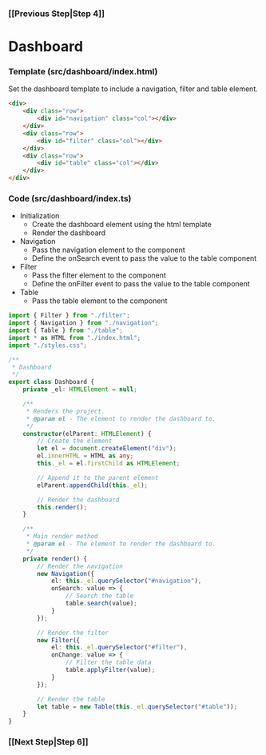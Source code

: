 ### [[Previous Step|Step 4]]

# Dashboard

### Template (src/dashboard/index.html)

Set the dashboard template to include a navigation, filter and table element.

```html
<div>
    <div class="row">
        <div id="navigation" class="col"></div>
    </div>
    <div class="row">
        <div id="filter" class="col"></div>
    </div>
    <div class="row">
        <div id="table" class="col"></div>
    </div>
</div>
```

### Code (src/dashboard/index.ts)

- Initialization
  - Create the dashboard element using the html template
  - Render the dashboard
- Navigation
  - Pass the navigation element to the component
  - Define the onSearch event to pass the value to the table component
- Filter
  - Pass the filter element to the component
  - Define the onFilter event to pass the value to the table component
- Table
  - Pass the table element to the component

```ts
import { Filter } from "./filter";
import { Navigation } from "./navigation";
import { Table } from "./table";
import * as HTML from "./index.html";
import "./styles.css";

/**
 * Dashboard
 */
export class Dashboard {
    private _el: HTMLElement = null;

    /**
     * Renders the project.
     * @param el - The element to render the dashboard to.
     */
    constructor(elParent: HTMLElement) {
        // Create the element
        let el = document.createElement("div");
        el.innerHTML = HTML as any;
        this._el = el.firstChild as HTMLElement;

        // Append it to the parent element
        elParent.appendChild(this._el);

        // Render the dashboard
        this.render();
    }

    /**
     * Main render method
     * @param el - The element to render the dashboard to.
     */
    private render() {
        // Render the navigation
        new Navigation({
            el: this._el.querySelector("#navigation"),
            onSearch: value => {
                // Search the table
                table.search(value);
            }
        });

        // Render the filter
        new Filter({
            el: this._el.querySelector("#filter"),
            onChange: value => {
                // Filter the table data
                table.applyFilter(value);
            }
        });

        // Render the table
        let table = new Table(this._el.querySelector("#table"));
    }
}
```

### [[Next Step|Step 6]]
